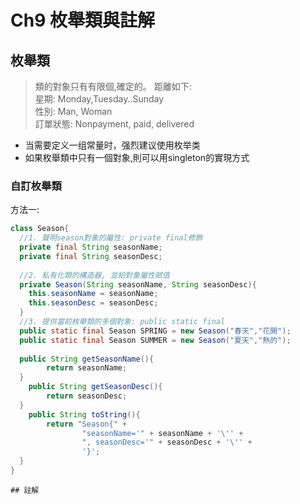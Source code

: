 # Ch9 枚舉類與註解
## 枚舉類
> 類的對象只有有限個,確定的。 距離如下:  
星期: Monday,Tuesday..Sunday  
性別: Man, Woman  
訂單狀態: Nonpayment, paid, delivered  
+ 当需要定义一组常量时，强烈建议使用枚举类
+ 如果枚舉類中只有一個對象,則可以用singleton的實現方式

### 自訂枚舉類
方法一:  
```java
class Season{
  //1. 聲明season對象的屬性: private final修飾
  private final String seasonName;
  private final String seasonDesc;
  
  //2. 私有化類的構造器, 並給對象屬性賦值
  private Season(String seasonName, String seasonDesc){
    this.seasonName = seasonName;
    this.seasonDesc = seasonDesc;
  }
  //3. 提供當前枚舉類的多個對象: public static final
  public static final Season SPRING = new Season("春天","花開");
  public static final Season SUMMER = new Season("夏天","熱的");
  
  public String getSeasonName(){
        return seasonName;
  }
    public String getSeasonDesc(){
        return seasonDesc;
  }
    public String toString(){
        return "Season{" +
                "seasonName='" + seasonName + '\'' +
                ", seasonDesc='" + seasonDesc + '\'' +
                '}';
  }
} 
```

```
## 註解
